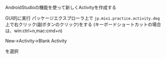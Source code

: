 AndroidStudioの機能を使って新しくActivityを作成する

GUI的に実行
パッケージエクスプローラ上で
`jp.mixi.practice.activity.deg`上で右クリック(副ボタンのクリック)をする
(キーボードショートカットの場合は、win:ctrl+n,mac:cmd+n)

New->Activity->Blank Activity

を選択

